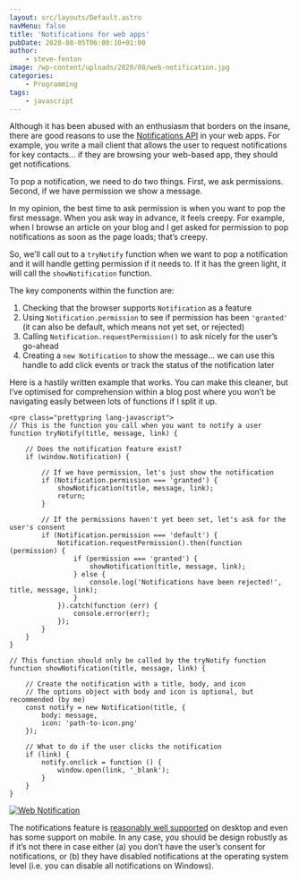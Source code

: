```yaml
---
layout: src/layouts/Default.astro
navMenu: false
title: 'Notifications for web apps'
pubDate: 2020-08-05T06:00:10+01:00
author:
    - steve-fenton
image: /wp-content/uploads/2020/08/web-notification.jpg
categories:
    - Programming
tags:
    - javascript
---
```


Although it has been abused with an enthusiasm that borders on the insane, there are good reasons to use the [Notifications API](https://notifications.spec.whatwg.org/) in your web apps. For example, you write a mail client that allows the user to request notifications for key contacts… if they are browsing your web-based app, they should get notifications.

To pop a notification, we need to do two things. First, we ask permissions. Second, if we have permission we show a message.

In my opinion, the best time to ask permission is when you want to pop the first message. When you ask way in advance, it feels creepy. For example, when I browse an article on your blog and I get asked for permission to pop notifications as soon as the page loads; that’s creepy.

So, we’ll call out to a `tryNotify` function when we want to pop a notification and it will handle getting permission if it needs to. If it has the green light, it will call the `showNotification` function.

The key components within the function are:

1. Checking that the browser supports `Notification` as a feature
2. Using `Notification.permission` to see if permission has been `'granted'` (it can also be default, which means not yet set, or rejected)
3. Calling `Notification.requestPermission()` to ask nicely for the user’s go-ahead
4. Creating a `new Notification` to show the message… we can use this handle to add click events or track the status of the notification later

Here is a hastily written example that works. You can make this cleaner, but I’ve optimised for comprehension within a blog post where you won’t be navigating easily between lots of functions if I split it up.

```
<pre class="prettypring lang-javascript">
// This is the function you call when you want to notify a user
function tryNotify(title, message, link) {

    // Does the notification feature exist?
    if (window.Notification) {

        // If we have permission, let's just show the notification
        if (Notification.permission === 'granted') {
            showNotification(title, message, link);
            return;
        }

        // If the permissions haven't yet been set, let's ask for the user's consent
        if (Notification.permission === 'default') {
            Notification.requestPermission().then(function (permission) {
                if (permission === 'granted') {
                    showNotification(title, message, link);
                } else {
                    console.log('Notifications have been rejected!', title, message, link);
                }
            }).catch(function (err) {
                console.error(err);
            });
        }
    }
}

// This function should only be called by the tryNotify function
function showNotification(title, message, link) {

    // Create the notification with a title, body, and icon
    // The options object with body and icon is optional, but recommended (by me)
    const notify = new Notification(title, {
        body: message,
        icon: 'path-to-icon.png'
    });

    // What to do if the user clicks the notification
    if (link) {
        notify.onclick = function () {
            window.open(link, '_blank');
        }
    }
}
```
[![Web Notification](/img/2020/08/web-notification.jpg)](https://www.stevefenton.co.uk/2020/08/notifications-for-web-apps/web-notification/)

The notifications feature is [reasonably well supported](https://caniuse.com/#feat=notifications) on desktop and even has some support on mobile. In any case, you should be design robustly as if it’s not there in case either (a) you don’t have the user’s consent for notifications, or (b) they have disabled notifications at the operating system level (i.e. you can disable all notifications on Windows).